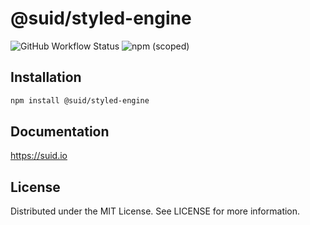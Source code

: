 # @suid/styled-engine

![GitHub Workflow Status](https://img.shields.io/github/workflow/status/swordev/suid/CI) ![npm (scoped)](https://img.shields.io/npm/v/@suid/styled-engine?label=@suid/styled-engine)

## Installation

```sh
npm install @suid/styled-engine
```

## Documentation

https://suid.io

## License

Distributed under the MIT License. See LICENSE for more information.
